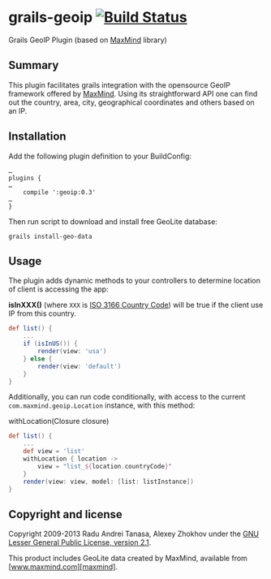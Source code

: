 grails-geoip [![Build Status](https://api.travis-ci.org/donbeave/grails-geoip.png?branch=master)](https://travis-ci.org/donbeave/grails-geoip)
============

Grails GeoIP Plugin (based on [MaxMind][maxmind] library)

Summary
-------

This plugin facilitates grails integration with the opensource GeoIP framework offered by [MaxMind][maxmind].
Using its straightforward API one can find out the country, area, city, geographical coordinates and 
others based on an IP.

Installation
------------

Add the following plugin definition to your BuildConfig:
```
…
plugins {
…
	compile ':geoip:0.3'
…
}
```

Then run script to download and install free GeoLite database:
```
grails install-geo-data
```

Usage
-----

The plugin adds dynamic methods to your controllers to determine location of client is accessing the app:

**isInXXX()** (where `XXX` is [ISO 3166 Country Code][country-codes]) will be true if the client use IP from this country.

```groovy
def list() {
	...
	if (isInUS()) {
		render(view: 'usa')
	} else {
		render(view: 'default')
	}
}
```

Additionally, you can run code conditionally, with access to the current `com.maxmind.geoip.Location` instance, with this method:

withLocation(Closure closure)
```groovy
def list() {
	...
	def view = 'list'
	withLocation { location ->
		view = "list_${location.countryCode}"
	}
	render(view: view, model: [list: listInstance])
}
```

Copyright and license
---------------------

Copyright 2009-2013 Radu Andrei Tanasa, Alexey Zhokhov under the [GNU Lesser General Public License, version 2.1](LICENSE).

This product includes GeoLite data created by MaxMind, available from
[www.maxmind.com][maxmind].

[maxmind]: http://www.maxmind.com
[country-codes]: http://dev.maxmind.com/geoip/legacy/codes/iso3166/